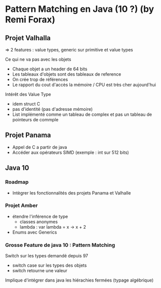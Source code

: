 # Pattern Matching en Java (10 ?) (by Remi Forax)

## Projet Valhalla

=> 2 features : value types, generic sur primitive et value types

Ce qui ne va pas avec les objets
- Chaque objet a un header de 64 bits
- Les tableaux d'objets sont des tableaux de reference
- On crée trop de références
- Le rapport du cout d'accès la mémoire / CPU est très cher aujourd'hui

Intérêt des Value Type
- idem struct C
- pas d'identité (pas d'adresse mémoire)
- List<complex> implémenté comme un tableau de complex et pas un tableau de pointeurs de commple

## Projet Panama
- Appel de C a partir de java
- Accéder aux opérateurs SIMD (exemple : int sur 512 bits)

## Java 10

### Roadmap 
- Intègrer les fonctionnalités des projets Panama et Valhalle

### Projet Amber
- étendre l'inférence de type
  - classes anonymes
  - lambda : var lambda = x -> x + 2
- Enums avec Generics

### Grosse Feature de java 10 : Pattern Matching

Switch sur les types demandé depuis 97
- switch case sur les types des objets
- switch retourne une valeur

Implique d'intégrer dans java les hiérachies fermées (typage algébrique)
